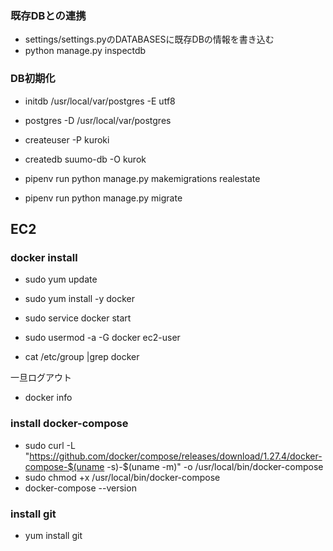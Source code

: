 ### 既存DBとの連携
- settings/settings.pyのDATABASESに既存DBの情報を書き込む
- python manage.py inspectdb


### DB初期化
- initdb /usr/local/var/postgres -E utf8

- postgres -D /usr/local/var/postgres
- createuser -P kuroki
- createdb suumo-db -O kurok

- pipenv run python manage.py makemigrations realestate
- pipenv run python manage.py migrate

## EC2
### docker install
- sudo yum update
- sudo yum install -y docker
- sudo service docker start

- sudo usermod -a -G docker ec2-user
- cat /etc/group |grep docker

一旦ログアウト
- docker info

### install docker-compose
- sudo curl -L "https://github.com/docker/compose/releases/download/1.27.4/docker-compose-$(uname -s)-$(uname -m)" -o /usr/local/bin/docker-compose
- sudo chmod +x /usr/local/bin/docker-compose
- docker-compose --version

### install git
- yum install git
